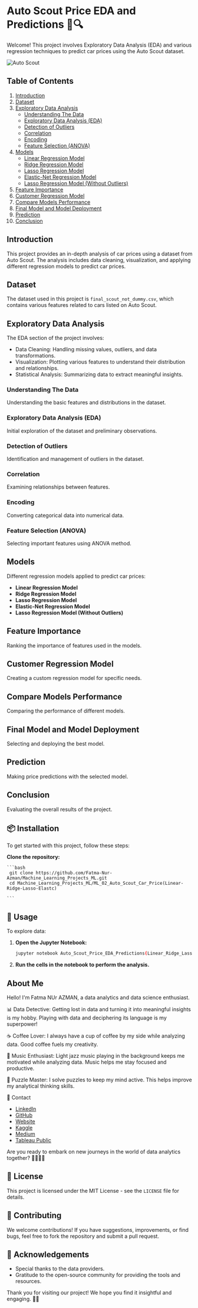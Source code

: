 # Auto Scout Price EDA and Predictions 🚗🔍

Welcome! This project involves Exploratory Data Analysis (EDA) and various regression techniques to predict car prices using the Auto Scout dataset.

![Auto Scout](https://github.com/Fatma-Nur-Azman/Machine_Learning_Projects_ML/blob/main/ML_02_Auto_Scout_Car_Price_Prediction/image.png)

## Table of Contents
1. [Introduction](#introduction)
2. [Dataset](#dataset)
3. [Exploratory Data Analysis](#exploratory-data-analysis)
    - [Understanding The Data](#understanding-the-data)
    - [Exploratory Data Analysis (EDA)](#exploratory-data-analysis-eda)
    - [Detection of Outliers](#detection-of-outliers)
    - [Correlation](#correlation)
    - [Encoding](#encoding)
    - [Feature Selection (ANOVA)](#feature-selection-anova)
4. [Models](#models)
    - [Linear Regression Model](#linear-regression-model)
    - [Ridge Regression Model](#ridge-regression-model)
    - [Lasso Regression Model](#lasso-regression-model)
    - [Elastic-Net Regression Model](#elastic-net-regression-model)
    - [Lasso Regression Model (Without Outliers)](#lasso-regression-model-without-outliers)
5. [Feature Importance](#feature-importance)
6. [Customer Regression Model](#customer-regression-model)
7. [Compare Models Performance](#compare-models-performance)
8. [Final Model and Model Deployment](#final-model-and-model-deployment)
9. [Prediction](#prediction)
10. [Conclusion](#conclusion)
## Introduction

This project provides an in-depth analysis of car prices using a dataset from Auto Scout. The analysis includes data cleaning, visualization, and applying different regression models to predict car prices.

## Dataset

The dataset used in this project is `final_scout_not_dummy.csv`, which contains various features related to cars listed on Auto Scout.

## Exploratory Data Analysis

The EDA section of the project involves:
- Data Cleaning: Handling missing values, outliers, and data transformations.
- Visualization: Plotting various features to understand their distribution and relationships.
- Statistical Analysis: Summarizing data to extract meaningful insights.

### Understanding The Data

Understanding the basic features and distributions in the dataset.

### Exploratory Data Analysis (EDA)

Initial exploration of the dataset and preliminary observations.

### Detection of Outliers

Identification and management of outliers in the dataset.

### Correlation

Examining relationships between features.

### Encoding

Converting categorical data into numerical data.

### Feature Selection (ANOVA)

Selecting important features using ANOVA method.

## Models

Different regression models applied to predict car prices:
- **Linear Regression Model**
- **Ridge Regression Model**
- **Lasso Regression Model**
- **Elastic-Net Regression Model**
- **Lasso Regression Model (Without Outliers)**
## Feature Importance

Ranking the importance of features used in the models.

## Customer Regression Model

Creating a custom regression model for specific needs.

## Compare Models Performance

Comparing the performance of different models.

## Final Model and Model Deployment

Selecting and deploying the best model.

## Prediction

Making price predictions with the selected model.

## Conclusion

Evaluating the overall results of the project.


## 📦 Installation

To get started with this project, follow these steps:

 **Clone the repository:**
 
    ```bash
     git clone https://github.com/Fatma-Nur-Azman/Machine_Learning_Projects_ML.git
     cd Machine_Learning_Projects_ML/ML_02_Auto_Scout_Car_Price(Linear-Ridge-Lasso-Elastc)

    ```

## 🚀 Usage

To explore data:

1. **Open the Jupyter Notebook:**
    ```bash
    jupyter notebook Auto_Scout_Price_EDA_Predictions(Linear_Ridge_Lasso_Regression).ipynb
    ```

2. **Run the cells in the notebook to perform the analysis.**

## About Me

Hello! I'm Fatma NUr AZMAN, a data analytics and data science enthusiast.

📊 Data Detective: Getting lost in data and turning it into meaningful insights is my hobby. Playing with data and deciphering its language is my superpower!

☕ Coffee Lover: I always have a cup of coffee by my side while analyzing data. Good coffee fuels my creativity.

🎵 Music Enthusiast: Light jazz music playing in the background keeps me motivated while analyzing data. Music helps me stay focused and productive.

🧩 Puzzle Master: I solve puzzles to keep my mind active. This helps improve my analytical thinking skills.

📧 Contact

- [LinkedIn](https://www.linkedin.com/in/fatma-nur-azman/)
- [GitHub](https://github.com/Fatma-Nur-Azman)
- [Website](https://fatmanurazman.vercel.app/)
- [Kaggle](https://www.kaggle.com/fnurazman)
- [Medium](https://medium.com/@azmanfnur)
- [Tableau Public](https://public.tableau.com/app/profile/fatma.nur.azman/vizzes)

Are you ready to embark on new journeys in the world of data analytics together? 🚴‍♀️🚴‍♂️

## 📜 License

This project is licensed under the MIT License - see the `LICENSE` file for details.

## 🤝 Contributing

We welcome contributions! If you have suggestions, improvements, or find bugs, feel free to fork the repository and submit a pull request.

## 🌟 Acknowledgements

- Special thanks to the data providers.
- Gratitude to the open-source community for providing the tools and resources.

Thank you for visiting our project! We hope you find it insightful and engaging. 👩‍💼
